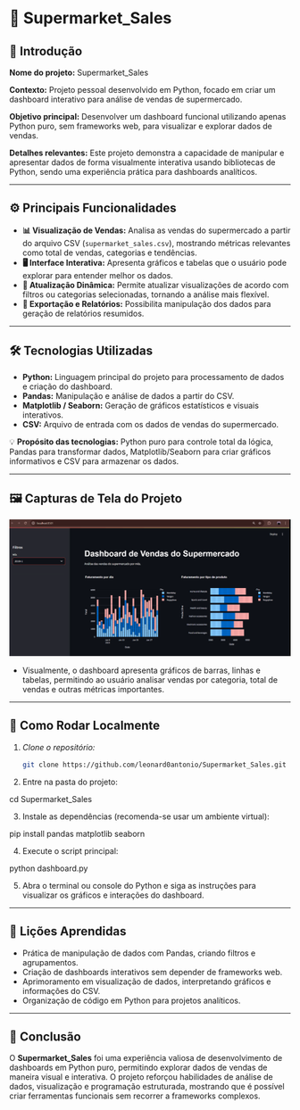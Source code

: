 # 🛒 Supermarket_Sales

## 📌 Introdução
**Nome do projeto:** Supermarket_Sales  

**Contexto:** Projeto pessoal desenvolvido em Python, focado em criar um dashboard interativo para análise de vendas de supermercado.  

**Objetivo principal:** Desenvolver um dashboard funcional utilizando apenas Python puro, sem frameworks web, para visualizar e explorar dados de vendas.  

**Detalhes relevantes:** Este projeto demonstra a capacidade de manipular e apresentar dados de forma visualmente interativa usando bibliotecas de Python, sendo uma experiência prática para dashboards analíticos.  

---

## ⚙️ Principais Funcionalidades
- **📊 Visualização de Vendas:** Analisa as vendas do supermercado a partir do arquivo CSV (`supermarket_sales.csv`), mostrando métricas relevantes como total de vendas, categorias e tendências.  
- **🖥️ Interface Interativa:** Apresenta gráficos e tabelas que o usuário pode explorar para entender melhor os dados.  
- **🔄 Atualização Dinâmica:** Permite atualizar visualizações de acordo com filtros ou categorias selecionadas, tornando a análise mais flexível.  
- **📑 Exportação e Relatórios:** Possibilita manipulação dos dados para geração de relatórios resumidos.  

---

## 🛠️ Tecnologias Utilizadas
- **Python:** Linguagem principal do projeto para processamento de dados e criação do dashboard.  
- **Pandas:** Manipulação e análise de dados a partir do CSV.  
- **Matplotlib / Seaborn:** Geração de gráficos estatísticos e visuais interativos.  
- **CSV:** Arquivo de entrada com os dados de vendas do supermercado.  

💡 **Propósito das tecnologias:** Python puro para controle total da lógica, Pandas para transformar dados, Matplotlib/Seaborn para criar gráficos informativos e CSV para armazenar os dados.  

---

## 🖼️ Capturas de Tela do Projeto
![Demo da aplicação](demo.gif)
- Visualmente, o dashboard apresenta gráficos de barras, linhas e tabelas, permitindo ao usuário analisar vendas por categoria, total de vendas e outras métricas importantes.  

---

## 🚀 Como Rodar Localmente
1. *Clone o repositório:*
   ```bash
   git clone https://github.com/leonard0antonio/Supermarket_Sales.git

2. Entre na pasta do projeto:

cd Supermarket_Sales


3. Instale as dependências (recomenda-se usar um ambiente virtual):

pip install pandas matplotlib seaborn


4. Execute o script principal:

python dashboard.py


5. Abra o terminal ou console do Python e siga as instruções para visualizar os gráficos e interações do dashboard.


---

## 📝 Lições Aprendidas
- Prática de manipulação de dados com Pandas, criando filtros e agrupamentos.  
- Criação de dashboards interativos sem depender de frameworks web.  
- Aprimoramento em visualização de dados, interpretando gráficos e informações do CSV.  
- Organização de código em Python para projetos analíticos.  

---

## 🎯 Conclusão
O **Supermarket_Sales** foi uma experiência valiosa de desenvolvimento de dashboards em Python puro, permitindo explorar dados de vendas de maneira visual e interativa. O projeto reforçou habilidades de análise de dados, visualização e programação estruturada, mostrando que é possível criar ferramentas funcionais sem recorrer a frameworks complexos.
